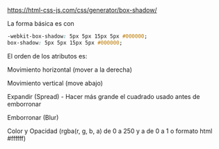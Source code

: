 https://html-css-js.com/css/generator/box-shadow/

La forma básica es con

```css
-webkit-box-shadow: 5px 5px 15px 5px #000000; 
box-shadow: 5px 5px 15px 5px #000000;
```

El orden de los atributos es:

Movimiento horizontal (mover a la derecha)

Movimiento vertical (move abajo)

Expandir (Spread) - Hacer más grande el cuadrado usado antes de emborronar

Emborronar (Blur)

Color y Opacidad (rgba(r, g, b, a) de 0 a 250 y a de 0 a 1 o formato html #ffffff)